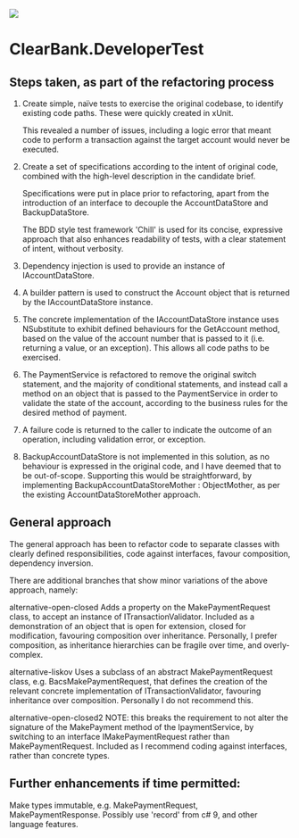 <a href="https://codeclimate.com/github/mcquiggd/codingtest-refactoring-solid/maintainability"><img src="https://api.codeclimate.com/v1/badges/649c7e8e98a47e7ea5f1/maintainability" /></a>

# ClearBank.DeveloperTest

## Steps taken, as part of the refactoring process

1. Create simple, naïve tests to exercise the original codebase, to identify existing code paths. These were quickly created in xUnit.

   This revealed a number of issues, including a logic error that meant code to perform a transaction against the target account would never be executed.

2. Create a set of specifications according to the intent of original code, combined with the high-level description in the candidate brief. 

   Specifications were put in place prior to refactoring, apart from the introduction of an interface to decouple the AccountDataStore and BackupDataStore.

   The BDD style test framework 'Chill' is used for its concise, expressive approach that also enhances readability of tests, with a clear statement of intent, without verbosity.

3. Dependency injection is used to provide an instance of IAccountDataStore.

4. A builder pattern is used to construct the Account object that is returned by the IAccountDataStore instance.

5. The concrete implementation of the IAccountDataStore instance uses NSubstitute to exhibit defined behaviours for the GetAccount method, based on the value of the account number that is passed to it (i.e. returning a value, or an exception). This allows all code paths to be exercised.

6. The PaymentService is refactored to remove the original switch statement, and the majority of conditional statements, and instead call a method on an object that is passed to the PaymentService in order to validate the state of the account, according to the business rules for the desired method of payment.

7. A failure code is returned to the caller to indicate the outcome of an operation, including validation error, or exception.

8. BackupAccountDataStore is not implemented in this solution, as no behaviour is expressed in the original code, and I have deemed that to be out-of-scope. Supporting this would be straightforward, by implementing BackupAccountDataStoreMother : ObjectMother<IAccountDataStore>, as per the existing AccountDataStoreMother approach.

## General approach

The general approach has been to refactor code to separate classes with clearly defined responsibilities, code against interfaces, favour composition, dependency inversion.

There are additional branches that show minor variations of the above approach, namely:

alternative-open-closed
Adds a property on the MakePaymentRequest class, to accept an instance of ITransactionValidator. Included as a demonstration of an object that is open for extension, closed for modification, favouring composition over inheritance. Personally, I prefer composition, as inheritance hierarchies can be fragile over time, and overly-complex.

alternative-liskov
Uses a subclass of an abstract MakePaymentRequest class, e.g. BacsMakePaymentRequest, that defines the creation of the relevant concrete implementation of ITransactionValidator, favouring inheritance over composition. Personally I do not recommend this.

alternative-open-closed2
NOTE: this breaks the requirement to not alter the signature of the MakePayment method of the IpaymentService, by switching to an interface IMakePaymentRequest rather than MakePaymentRequest. Included as I recommend coding against interfaces, rather than concrete types.


## Further enhancements if time permitted:

Make types immutable, e.g. MakePaymentRequest, MakePaymentResponse. 
Possibly use 'record' from c# 9, and other language features.
